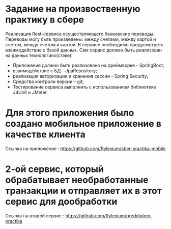 # Задание на произвоственную практику в сбере
Реализация Rest-сервиса осуществляющего банковские переводы. Переводы могу быть произведены: между счетами, между картой и счетом, между счетом и картой. В сервисе необходимо предусмотреть взаимодействие с базой данных. Сам сервис должен быть реализован на данных технологиях(стэке): 
  - Приложение должно быть реализовано на фреймворке - SpringBoot; 
  - взаимодействие с БД - JpaRepository;
  - реализация авторизации и хранения сессии - Spring Security;
  - Средства контроли версии – git;
  - Тестирование сервиса выполнить с использованием библиотеке J4Unit и JMeter.
  
# Для этого приложения было создано мобильное приложение в качестве клиента
Ссылка на приложение : https://github.com/Rylexium/sber-practika-mobile

# 2-ой сервис, который обрабатывает необработанные транзакции и отправляет их в этот сервис для дообработки
  Ссылка на второй сервис : https://github.com/Rylexium/preddiplom-practika
